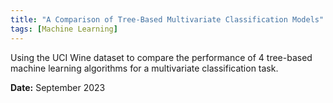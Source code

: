 ```yaml
---
title: "A Comparison of Tree-Based Multivariate Classification Models"
tags: [Machine Learning]
---
```


Using the UCI Wine dataset to compare the performance of 4 tree-based machine learning algorithms for a multivariate classification task.

<span style="font-weight:bold;">Date:</span> September 2023